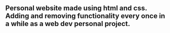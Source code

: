 ## Personal website made using html and css. Adding and removing functionality every once in a while as a web dev personal project.
